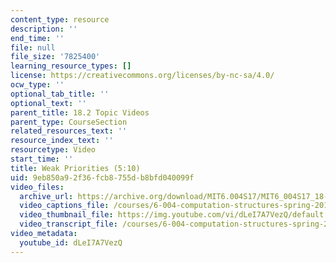 ```yaml
---
content_type: resource
description: ''
end_time: ''
file: null
file_size: '7825400'
learning_resource_types: []
license: https://creativecommons.org/licenses/by-nc-sa/4.0/
ocw_type: ''
optional_tab_title: ''
optional_text: ''
parent_title: 18.2 Topic Videos
parent_type: CourseSection
related_resources_text: ''
resource_index_text: ''
resourcetype: Video
start_time: ''
title: Weak Priorities (5:10)
uid: 9eb850a9-2f36-fcb8-755d-b8bfd040099f
video_files:
  archive_url: https://archive.org/download/MIT6.004S17/MIT6_004S17_18-02-05_300k.mp4
  video_captions_file: /courses/6-004-computation-structures-spring-2017/7d36d81f61495091a73abe62ca61a539_dLeI7A7VezQ.vtt
  video_thumbnail_file: https://img.youtube.com/vi/dLeI7A7VezQ/default.jpg
  video_transcript_file: /courses/6-004-computation-structures-spring-2017/9698e12eee1889bbfa15ed95b6ea903f_dLeI7A7VezQ.pdf
video_metadata:
  youtube_id: dLeI7A7VezQ
---
```

